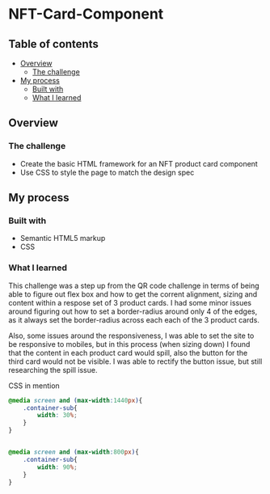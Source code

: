 # NFT-Card-Component

## Table of contents

- [Overview](#overview)
  - [The challenge](#the-challenge)
- [My process](#my-process)
  - [Built with](#built-with)
  - [What I learned](#what-i-learned)

## Overview

### The challenge

- Create the basic HTML framework for an NFT product card component 
- Use CSS to style the page to match the design spec

## My process

### Built with

- Semantic HTML5 markup
- CSS

### What I learned

This challenge was a step up from the QR code challenge in terms of being able to figure out flex box and how to get the corrent alignment, sizing and content within a respose set of 3 product cards. I had some minor issues around figuring out how to set a border-radius around only 4 of the edges, as it always set the border-radius across each each of the 3 product cards. 

Also, some issues around the responsiveness, I was able to set the site to be responsive to mobiles, but in this process (when sizing down) I found that the content in each product card would spill, also the button for the third card would not be visible. I was able to rectify the button issue, but still researching the spill issue. 


CSS in mention
```css
@media screen and (max-width:1440px){
    .container-sub{
        width: 30%;
    }
}


@media screen and (max-width:800px){
    .container-sub{
        width: 90%;
    }
}
```

